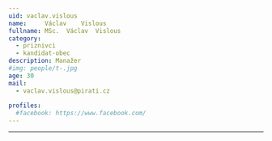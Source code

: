 ```yaml
---
uid: vaclav.vislous
name:     Václav	Vislous
fullname: MSc.	Václav	Vislous
category:
  - priznivci
  - kandidat-obec
description: Manažer
#img: people/t-.jpg
age: 30
mail:
  - vaclav.vislous@pirati.cz
 
profiles:
  #facebook: https://www.facebook.com/
---
```


---